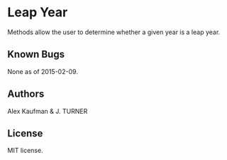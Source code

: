 Leap Year
======================

Methods allow the user to determine whether a given year is a leap year.

Known Bugs
----------

None as of 2015-02-09.

Authors
------

Alex Kaufman & J. TURNER

License
-------

MIT license.
